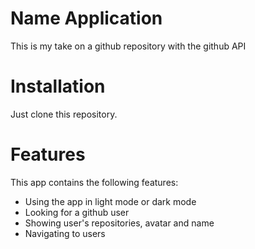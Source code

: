 # Name Application

This is my take on a github repository with the github API

# Installation

Just clone this repository.

# Features

This app contains the following features:

- Using the app in light mode or dark mode
- Looking for a github user
- Showing user's repositories, avatar and name
- Navigating to users
